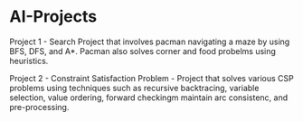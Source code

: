 # AI-Projects
Project 1 - Search Project that involves pacman navigating a maze by using BFS, DFS, and A*. Pacman also solves corner and food probelms using heuristics.

Project 2 - Constraint Satisfaction Problem - Project that solves various CSP problems using techniques such as recursive backtracing, variable selection, value ordering, forward checkingm maintain arc consistenc, and pre-processing.

